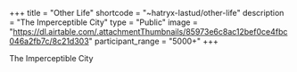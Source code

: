 +++
title = "Other Life"
shortcode = "~hatryx-lastud/other-life"
description = "The Imperceptible City"
type = "Public"
image = "https://dl.airtable.com/.attachmentThumbnails/85973e6c8ac12bef0ce4fbc046a2fb7c/8c21d303"
participant_range = "5000+"
+++

The Imperceptible City
